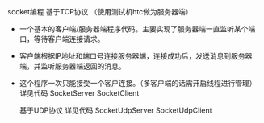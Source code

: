 socket编程
    基于TCP协议
    （使用测试机htc做为服务器端）
 * 一个基本的客户端/服务器端程序代码。主要实现了服务器端一直监听某个端口，等待客户端连接请求。
 * 客户端根据IP地址和端口号连接服务器端，连接成功后，发送消息到服务器端，并监听服务器端返回的消息。
 * 这个程序一次只能接受一个客户连接。（多客户端的话需开启线程进行管理）
 详见代码
    SocketServer
    SocketClient

    基于UDP协议
 详见代码
    SocketUdpServer
    SocketUdpClient
